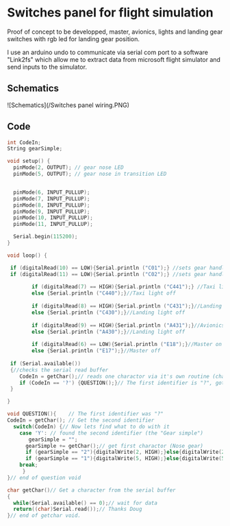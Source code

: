 # Switches panel for flight simulation
Proof of concept to be developped, master, avionics, lights and landing gear switches with rgb led for landing gear position.

I use an arduino undo to communicate via serial com port to a software "Link2fs" which allow me to extract data from microsoft flight simulator and send inputs to the simulator. 


## Schematics

![Schematics](/Switches panel wiring.PNG)

## Code

```C++
int CodeIn;
String gearSimple;

void setup() {
  pinMode(2, OUTPUT); // gear nose LED
  pinMode(5, OUTPUT); // gear nose in transition LED


  pinMode(6, INPUT_PULLUP);
  pinMode(7, INPUT_PULLUP);
  pinMode(8, INPUT_PULLUP);
  pinMode(9, INPUT_PULLUP);
  pinMode(10, INPUT_PULLUP);
  pinMode(11, INPUT_PULLUP);

  Serial.begin(115200);
}

void loop() {

 if (digitalRead(10) == LOW){Serial.println ("C01");} //sets gear handle up
 if (digitalRead(11) == LOW){Serial.println ("C02");} //sets gear handle down
        
        if (digitalRead(7) == HIGH){Serial.println ("C441");} //Taxi light on
        else {Serial.println ("C440");}//Taxi light off
        
        if (digitalRead(8) == HIGH){Serial.println ("C431");}//Landing light on
        else {Serial.println ("C430");}//Landing light off
        
        if (digitalRead(9) == HIGH){Serial.println ("A431");}//Avionics on
        else {Serial.println ("A430");}//Landing light off
        
        if (digitalRead(6) == LOW){Serial.println ("E18");}//Master on
        else {Serial.println ("E17");}//Master off
  
 if (Serial.available())
 {//checks the serial read buffer
    CodeIn = getChar();// reads one charactor via it's own routine (char getChar)
    if (CodeIn == '?') {QUESTION();}// The first identifier is "?", goto QUESTION void
 }

}

void QUESTION(){    // The first identifier was "?"
CodeIn = getChar(); // Get the second identifier
  switch(CodeIn) {// Now lets find what to do with it
    case 'Y': // found the second identifier (the "Gear simple")
       gearSimple = "";
      gearSimple += getChar();// get first charactor (Nose gear)
      if (gearSimple == "2"){digitalWrite(2, HIGH);}else{digitalWrite(2, LOW);}
      if (gearSimple == "1"){digitalWrite(5, HIGH);}else{digitalWrite(5, LOW);}
    break;
     }
}// end of question void

char getChar()// Get a character from the serial buffer
{
  while(Serial.available() == 0);// wait for data
  return((char)Serial.read());// Thanks Doug
}// end of getchar void. 

```
